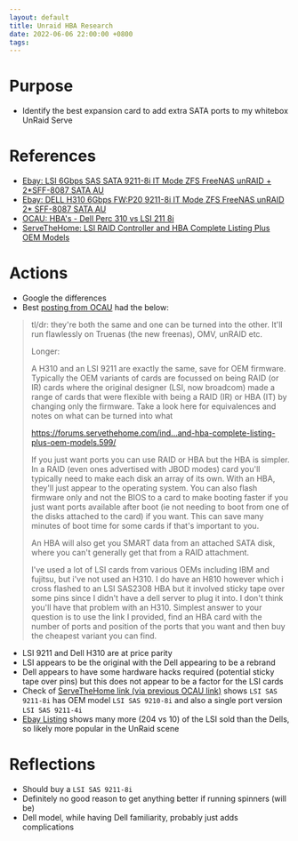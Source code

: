 ```yaml
---
layout: default
title: Unraid HBA Research
date: 2022-06-06 22:00:00 +0800
tags:
---
```


# Purpose
- Identify the best expansion card to add extra SATA ports to my whitebox UnRaid Serve

# References
- [Ebay: LSI 6Gbps SAS SATA 9211-8i IT Mode ZFS FreeNAS unRAID + 2*SFF-8087 SATA AU](https://www.ebay.com.au/itm/133499032993?hash=item1f152995a1:g:FHUAAOSwfhZfP5a0)
- [Ebay: DELL H310 6Gbps FW:P20 9211-8i IT Mode ZFS FreeNAS unRAID 2* SFF-8087 SATA AU](https://www.ebay.com.au/itm/144313230513?epid=17048919657&hash=item2199bd24b1:g:hX8AAOSwvZ9hpz86)
- [OCAU: HBA's - Dell Perc 310 vs LSI 211 8i](https://forums.overclockers.com.au/threads/hbas-dell-perc-310-vs-lsi-211-8i.1306456/#post-18975631)
- [ServeTheHome: LSI RAID Controller and HBA Complete Listing Plus OEM Models](https://forums.servethehome.com/index.php?threads/lsi-raid-controller-and-hba-complete-listing-plus-oem-models.599/)


# Actions
- Google the differences
- Best [posting from OCAU](https://forums.overclockers.com.au/threads/hbas-dell-perc-310-vs-lsi-211-8i.1306456/#post-18975631) had the below:
>tl/dr: they're both the same and one can be turned into the other. It'll run flawlessly on Truenas (the new freenas), OMV, unRAID etc.
>
>Longer:
>
>A H310 and an LSI 9211 are exactly the same, save for OEM firmware. Typically the OEM variants of cards are focussed on being RAID (or IR) cards where the original designer (LSI, now broadcom) made a range of cards that were flexible with being a RAID (IR) or HBA (IT) by changing only the firmware. Take a look here for equivalences and notes on what can be turned into what
>
>https://forums.servethehome.com/ind...and-hba-complete-listing-plus-oem-models.599/
>
>If you just want ports you can use RAID or HBA but the HBA is simpler. In a RAID (even ones advertised with JBOD modes) card you'll typically need to make each disk an array of its own. With an HBA, they'll just appear to the operating system. You can also flash firmware only and not the BIOS to a card to make booting faster if you just want ports available after boot (ie not needing to boot from one of the disks attached to the card) if you want. This can save many minutes of boot time for some cards if that's important to you.
>
>An HBA will also get you SMART data from an attached SATA disk, where you can't generally get that from a RAID attachment.
>
>I've used a lot of LSI cards from various OEMs including IBM and fujitsu, but i've not used an H310. I do have an H810 however which i cross flashed to an LSI SAS2308 HBA but it involved sticky tape over some pins since I didn't have a dell server to plug it into. I don't think you'll have that problem with an H310. Simplest answer to your question is to use the link I provided, find an HBA card with the number of ports and position of the ports that you want and then buy the cheapest variant you can find.
- LSI 9211 and Dell H310 are at price parity
- LSI appears to be the original with the Dell appearing to be a rebrand
- Dell appears to have some hardware hacks required (potential sticky tape over pins) but this does not appear to be a factor for the LSI cards
- Check of [ServeTheHome link (via previous OCAU link)](https://forums.servethehome.com/index.php?threads/lsi-raid-controller-and-hba-complete-listing-plus-oem-models.599/) shows `LSI SAS 9211-8i` has OEM model `LSI SAS 9210-8i` and also a single  port version `LSI SAS 9211-4i`
- [Ebay Listing](https://www.ebay.com.au/itm/133499032993?hash=item1f152995a1:g:FHUAAOSwfhZfP5a0) shows many more (204 vs 10) of the LSI sold than the Dells, so likely more popular in the UnRaid scene

# Reflections
- Should buy a `LSI SAS 9211-8i`
- Definitely no good reason to get anything better if running spinners (will be)
- Dell model, while having Dell familiarity, probably just adds complications